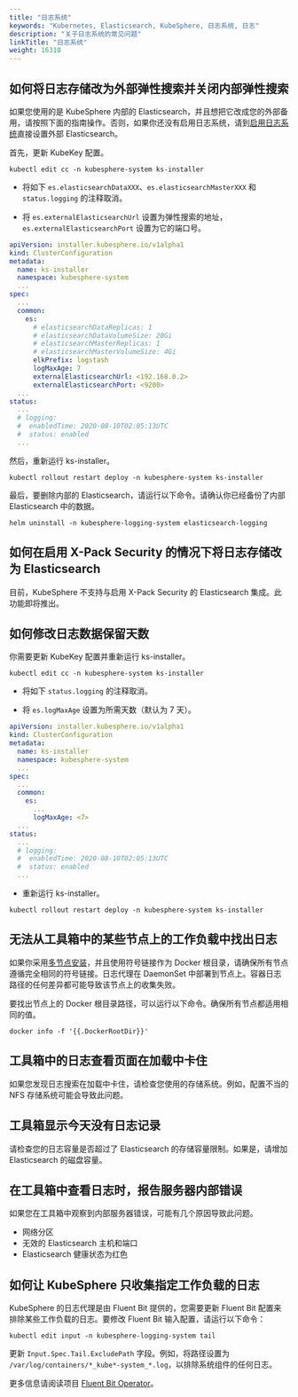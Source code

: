 ```yaml
---
title: "日志系统"
keywords: "Kubernetes, Elasticsearch, KubeSphere, 日志系统, 日志"
description: "关于日志系统的常见问题"
linkTitle: "日志系统"
weight: 16310
---
```


## 如何将日志存储改为外部弹性搜索并关闭内部弹性搜索

如果您使用的是 KubeSphere 内部的 Elasticsearch，并且想把它改成您的外部备用，请按照下面的指南操作。否则，如果你还没有启用日志系统，请到[启用日志系统](.../.../logging/)直接设置外部 Elasticsearch。

首先，更新 KubeKey 配置。

```shell
kubectl edit cc -n kubesphere-system ks-installer
```

- 将如下 `es.elasticsearchDataXXX`、`es.elasticsearchMasterXXX` 和 `status.logging` 的注释取消。

- 将 `es.externalElasticsearchUrl` 设置为弹性搜索的地址，`es.externalElasticsearchPort` 设置为它的端口号。

```yaml
apiVersion: installer.kubesphere.io/v1alpha1
kind: ClusterConfiguration
metadata:
  name: ks-installer
  namespace: kubesphere-system
  ...
spec:
  ...
  common:
    es:
      # elasticsearchDataReplicas: 1
      # elasticsearchDataVolumeSize: 20Gi
      # elasticsearchMasterReplicas: 1
      # elasticsearchMasterVolumeSize: 4Gi
      elkPrefix: logstash
      logMaxAge: 7
      externalElasticsearchUrl: <192.168.0.2>
      externalElasticsearchPort: <9200>
  ...
status:
  ...
  # logging:
  #  enabledTime: 2020-08-10T02:05:13UTC
  #  status: enabled
  ...
```

然后，重新运行 ks-installer。

```shell
kubectl rollout restart deploy -n kubesphere-system ks-installer
```

最后，要删除内部的 Elasticsearch，请运行以下命令。请确认你已经备份了内部 Elasticsearch 中的数据。

```shell
helm uninstall -n kubesphere-logging-system elasticsearch-logging
```

## 如何在启用 X-Pack Security 的情况下将日志存储改为 Elasticsearch

目前，KubeSphere 不支持与启用 X-Pack Security 的 Elasticsearch 集成。此功能即将推出。

## 如何修改日志数据保留天数

你需要更新 KubeKey 配置并重新运行 ks-installer。

```shell
kubectl edit cc -n kubesphere-system ks-installer
```

- 将如下 `status.logging` 的注释取消。

- 将 `es.logMaxAge` 设置为所需天数（默认为 7 天）。

```yaml
apiVersion: installer.kubesphere.io/v1alpha1
kind: ClusterConfiguration
metadata:
  name: ks-installer
  namespace: kubesphere-system
  ...
spec:
  ...
  common:
    es:
      ...
      logMaxAge: <7>
  ...
status:
  ...
  # logging:
  #  enabledTime: 2020-08-10T02:05:13UTC
  #  status: enabled
  ...
```

- 重新运行 ks-installer。

```shell
kubectl rollout restart deploy -n kubesphere-system ks-installer
```

## 无法从工具箱中的某些节点上的工作负载中找出日志

如果你采用[多节点安装](.../.../installing-on-linux/introduction/multioverview/)，并且使用符号链接作为 Docker 根目录，请确保所有节点遵循完全相同的符号链接。日志代理在 DaemonSet 中部署到节点上。容器日志路径的任何差异都可能导致该节点上的收集失败。

要找出节点上的 Docker 根目录路径，可以运行以下命令。确保所有节点都适用相同的值。

```shell
docker info -f '{{.DockerRootDir}}'
```

## 工具箱中的日志查看页面在加载中卡住

如果您发现日志搜索在加载中卡住，请检查您使用的存储系统。例如，配置不当的 NFS 存储系统可能会导致此问题。

## 工具箱显示今天没有日志记录

请检查您的日志容量是否超过了 Elasticsearch 的存储容量限制。如果是，请增加 Elasticsearch 的磁盘容量。

## 在工具箱中查看日志时，报告服务器内部错误

如果您在工具箱中观察到内部服务器错误，可能有几个原因导致此问题。

- 网络分区
- 无效的 Elasticsearch 主机和端口
- Elasticsearch 健康状态为红色

## 如何让 KubeSphere 只收集指定工作负载的日志

KubeSphere 的日志代理是由 Fluent Bit 提供的，您需要更新 Fluent Bit 配置来排除某些工作负载的日志。要修改 Fluent Bit 输入配置，请运行以下命令：

```shell
kubectl edit input -n kubesphere-logging-system tail
```

更新 `Input.Spec.Tail.ExcludePath` 字段。例如，将路径设置为 `/var/log/containers/*_kube*-system_*.log`，以排除系统组件的任何日志。

更多信息请阅读项目 [Fluent Bit Operator](https://github.com/kubesphere/fluentbit-operator)。
